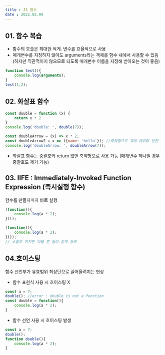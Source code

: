 ```yaml
---
title : JS 함수  
date : 2022.02.09
---
```


## 01. 함수 복습

* 함수의 호출은 최대한 적게. 변수를 효율적으로 사용
* 매개변수를 지정하지 않아도 arguments라는 객체를 함수 내에서 사용할 수 있음  
  (하지만 직관적이지 않으므로 되도록 매개변수 이름을 지정해 받아오는 것이 좋음)
```js
function test(){
    console.log(arguments);
}
test(1,2);
```


## 02. 화살표 함수

```js
const double = function (x) {
    return x * 2
}
console.log('double: ', double(7));

const doubleArrow = (x) => x * 2;
const doubleArrow2 = x => ({name: 'hello'}); //축약형으로 객체 데이터 반환
console.log('doubleArrow: ', doubleArrow(7));
```
* 화살표 함수는 중괄호와 return 없앤 축약형으로 사용 가능 (매개변수 하나일 경우 중괄호도 제거 가능)



## 03. IIFE : Immediately-Invoked Function Expression (즉시실행 함수)
함수를 만들자마자 바로 실행
```js
(function(){
    console.log(a * 2);
})();

(function(){
    console.log(a * 2);
}());
// 소괄호 위치만 다를 뿐 둘다 같게 동작
```


## 04.호이스팅
함수 선언부가 유효범위 최상단으로 끌어올려지는 현상

* 함수 표현식 사용 시 호이스팅 X
```js
const a = 7;
double(); //error : double is not a function
const double = function(){
    console.log(a * 2);
}
```
* 함수 선언 사용 시 호이스팅 발생
```js
const a = 7;
double();
function double(){
    console.log(a * 2);
}
```
